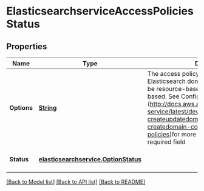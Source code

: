 # ElasticsearchserviceAccessPoliciesStatus
## Properties

Name | Type | Description | Notes
------------ | ------------- | ------------- | -------------
**Options** | [**String**](string.md) | The access policy configured for the Elasticsearch domain. Access policies may be resource-based, IP-based, or IAM-based. See Configuring Access Policies (http://docs.aws.amazon.com/elasticsearch-service/latest/developerguide/es-createupdatedomains.html#es-createdomain-configure-access-policies)for more information.  Options is a required field | [optional] [default to null]
**Status** | [**elasticsearchservice.OptionStatus**](elasticsearchservice.OptionStatus.md) |  | [optional] [default to null]

[[Back to Model list]](../README.md#documentation-for-models) [[Back to API list]](../README.md#documentation-for-api-endpoints) [[Back to README]](../README.md)

